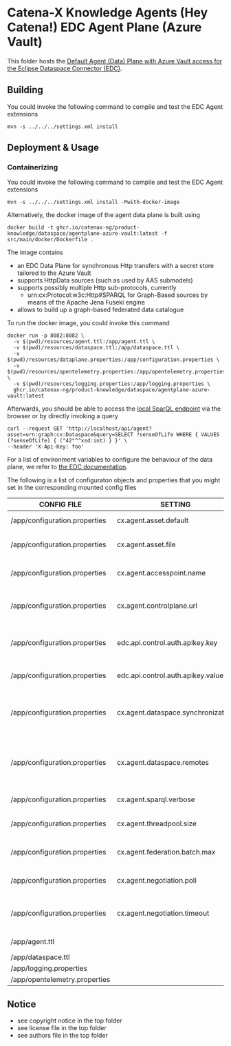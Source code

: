 # Catena-X Knowledge Agents (Hey Catena!) EDC Agent Plane (Azure Vault)

This folder hosts the [Default Agent (Data) Plane with Azure Vault access for the Eclipse Dataspace Connector (EDC)](https://projects.eclipse.org/projects/technology.dataspaceconnector).

## Building

You could invoke the following command to compile and test the EDC Agent extensions

```console
mvn -s ../../../settings.xml install
```

## Deployment & Usage

### Containerizing 

You could invoke the following command to compile and test the EDC Agent extensions

```console
mvn -s ../../../settings.xml install -Pwith-docker-image
```

Alternatively, the docker image of the agent data plane is built using

```console
docker build -t ghcr.io/catenax-ng/product-knowledge/dataspace/agentplane-azure-vault:latest -f src/main/docker/Dockerfile .
```

The image contains
* an EDC Data Plane for synchronous Http transfers with a secret store tailored to the Azure Vault
* supports HttpData sources (such as used by AAS submodels)
* supports possibly multiple Http sub-protocols, currently
  * urn:cx:Protocol:w3c:Http#SPARQL for Graph-Based sources by means of the Apache Jena Fuseki engine
* allows to build up a graph-based federated data catalogue

To run the docker image, you could invoke this command

```console
docker run -p 8082:8082 \
  -v $(pwd)/resources/agent.ttl:/app/agent.ttl \
  -v $(pwd)/resources/dataspace.ttl:/app/dataspace.ttl \
  -v $(pwd)/resources/dataplane.properties:/app/configuration.properties \
  -v $(pwd)/resources/opentelemetry.properties:/app/opentelemetry.properties \
  -v $(pwd)/resources/logging.properties:/app/logging.properties \
  ghcr.io/catenax-ng/product-knowledge/dataspace/agentplane-azure-vault:latest
````

Afterwards, you should be able to access the [local SparQL endpoint](http://localhost:8082/api/agent) via
the browser or by directly invoking a query

```console
curl --request GET 'http://localhost/api/agent?asset=urn:graph:cx:Dataspace&query=SELECT ?senseOfLife WHERE { VALUES (?senseOfLife) { ("42"^^xsd:int) } }' \
--header 'X-Api-Key: foo'
```

For a list of environment variables to configure the behaviour of the data plane, we refer to [the EDC documentation](https://github.com/catenax-ng/product-edc).

The following is a list of configuraton objects and properties that you might set in the corresponding mounted config files

| CONFIG FILE                   | SETTING                           | Required | Example                                                        | Description                                                                                         | List |
|-------------------------------|-----------------------------------|----------|----------------------------------------------------------------|-----------------------------------------------------------------------------------------------------|------|
| /app/configuration.properties | cx.agent.asset.default            |          | urn:graph:cx:Dataspace                                         | Name of the default (local) asset                                                                   |      | 
| /app/configuration.properties | cx.agent.asset.file               |          | dataspace.ttl                                                  | Name of the initial state file of the default (local) asset                                         |      | 
| /app/configuration.properties | cx.agent.accesspoint.name         |          | api                                                            | Internal name in Fuseki for the agent endpoint                                                      |      | 
| /app/configuration.properties | cx.agent.controlplane.url         | X        | http://oem-control-plane:8081/data                             | Data Management Endpoint of the consuming control plane                                             |      | 
| /app/configuration.properties | edc.api.control.auth.apikey.key   | (X)      | X-Api-Key                                                      | Authentication Header for consuming control plane                                                   |      | 
| /app/configuration.properties | edc.api.control.auth.apikey.value | (X)      |                                                                | Authentication Secret for consuming control plane                                                   |      | 
| /app/configuration.properties | cx.agent.dataspace.synchronization |          | -1/60000                                                       | If positive, number of seconds between each catalogue synchronization attempt                       |      | 
| /app/configuration.properties | cx.agent.dataspace.remotes        |          | http://consumer-edc-control:8282,http://tiera-edc-control:8282 | Comma-separated list of Business Partner Control Plane Urls (which host the IDS catalogue endpoint) |      | 
| /app/configuration.properties | cx.agent.sparql.verbose           |          | false                                                          | Controls the verbosity of the SparQL Engine)                                                        |      | 
| /app/configuration.properties | cx.agent.threadpool.size          |          | 4                                                              | Number of threads for batch/synchronisation processing                                              |      | 
| /app/configuration.properties | cx.agent.federation.batch.max     |          | 9223372036854775807                                            | Maximal number of tuples to send in one query                                                       |      | 
| /app/configuration.properties | cx.agent.negotiation.poll         |          | 1000                                                           | Number of seconds between negotiation status checks                                                 |      | 
| /app/configuration.properties | cx.agent.negotiation.timeout      |          | 30000                                                          | Number of seconds after which a pending negotiation is regarded as stale                            |      | 
| /app/agent.ttl                |                                   | x        | Fuseki engine configuration                                    | X                                                                                                   |
| /app/dataspace.ttl            |                                   |          | Initial state of triple store                                  | X                                                                                                   |
| /app/logging.properties       |                                   |          | Logging configuration                                          | X                                                                                                   |
| /app/opentelemetry.properties |                                   |          | Telemetry configuration                                        | X                                                                                                   |


## Notice

* see copyright notice in the top folder
* see license file in the top folder
* see authors file in the top folder
